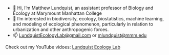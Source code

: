 - 👋 Hi, I’m Matthew Lundquist, an assistant professor of Biology and Ecology at Marymount Manhattan College
- 👀 I’m interested in biodiversity, ecology, biostatistics, machine learning, and modeling of ecological phenomenon, particularly in relation to urbanization and other anthropogenic forces.
- 📫 LundquistEcologyLab@gmail.com or mlundquist@mmm.edu

Check out my YouTube vidoes: [Lundquist Ecology Lab](https://www.youtube.com/channel/UCxA-AfQlxxZdKxKycP6zIhw)

<!---
lundquist-ecology-lab/lundquist-ecology-lab is a ✨ special ✨ repository because its `README.md` (this file) appears on your GitHub profile.
You can click the Preview link to take a look at your changes.
--->
